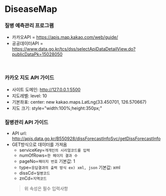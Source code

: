 # DiseaseMap

### 질병 예측관리 프로그램
- 카카오API = https://apis.map.kakao.com/web/guide/
- 공공데이터API = https://www.data.go.kr/tcs/dss/selectApiDataDetailView.do?publicDataPk=15028050

<br>

### 카카오 지도 API 가이드
- 사이트 도메인: http://127.0.0.1:5500 
- 지도레벨: level: 10
- 기본좌표: center: new kakao.maps.LatLng(33.450701, 126.570667)
- 지도 크기: style="width:100%;height:350px;"

### 질병관리 API 가이드
- API url: http://apis.data.go.kr/B550928/dissForecastInfoSvc/getDissForecastInfo
- GET방식으로 데이터를 가져옴
  - serviceKey=`개개인의 시리얼코드를 입력`
  - numOfRows=`한 페이지 결과 수`
  - pageNo=`페이지 번호` 기본값: 1
  - type=`응답결과의 출력 방식 ex) xml, json` 기본값: xml
  - dissCd=`질병코드`
  - znCd=`지역코드`
  >  위 속성은 필수 입력사항